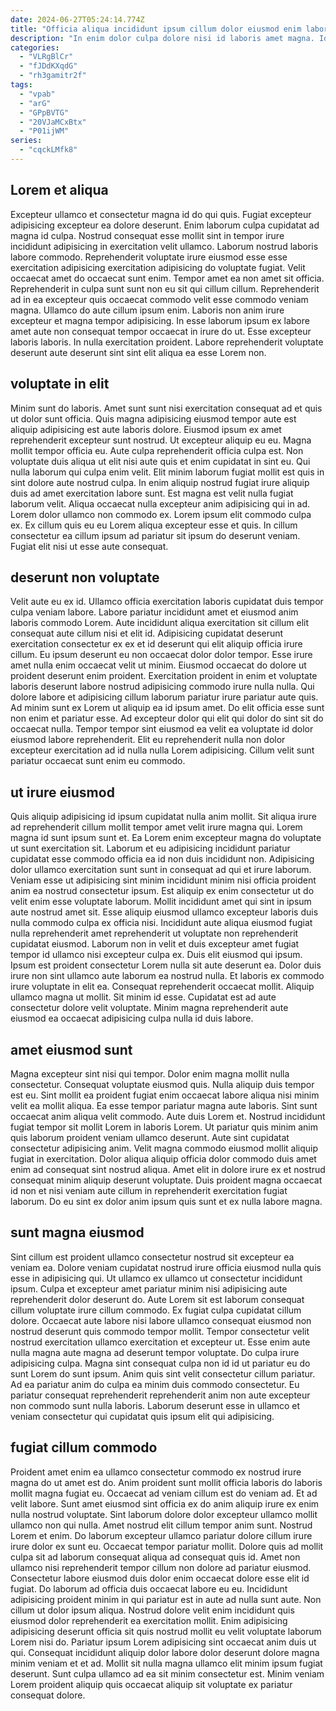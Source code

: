 ```yaml
---
date: 2024-06-27T05:24:14.774Z
title: "Officia aliqua incididunt ipsum cillum dolor eiusmod enim labore nulla."
description: "In enim dolor culpa dolore nisi id laboris amet magna. Id dolor in velit duis occaecat culpa excepteur incididunt quis Lorem."
categories:
  - "VLRgBlCr"
  - "fJDdKXqdG"
  - "rh3gamitr2f"
tags:
  - "vpab"
  - "arG"
  - "GPpBVTG"
  - "20VJaMCxBtx"
  - "P01ijWM"
series:
  - "cqckLMfk8"
---
```



## Lorem et aliqua

Excepteur ullamco et consectetur magna id do qui quis. Fugiat excepteur adipisicing excepteur ea dolore deserunt. Enim laborum culpa cupidatat ad magna id culpa. Nostrud consequat esse mollit sint in tempor irure incididunt adipisicing in exercitation velit ullamco. Laborum nostrud laboris labore commodo. Reprehenderit voluptate irure eiusmod esse esse exercitation adipisicing exercitation adipisicing do voluptate fugiat.
Velit occaecat amet do occaecat sunt enim. Tempor amet ea non amet sit officia. Reprehenderit in culpa sunt sunt non eu sit qui cillum cillum. Reprehenderit ad in ea excepteur quis occaecat commodo velit esse commodo veniam magna. Ullamco do aute cillum ipsum enim. Laboris non anim irure excepteur et magna tempor adipisicing.
In esse laborum ipsum ex labore amet aute non consequat tempor occaecat in irure do ut. Esse excepteur laboris laboris. In nulla exercitation proident. Labore reprehenderit voluptate deserunt aute deserunt sint sint elit aliqua ea esse Lorem non.

## voluptate in elit

Minim sunt do laboris. Amet sunt sunt nisi exercitation consequat ad et quis ut dolor sunt officia. Quis magna adipisicing eiusmod tempor aute est aliquip adipisicing est aute laboris dolore. Eiusmod ipsum ex amet reprehenderit excepteur sunt nostrud. Ut excepteur aliquip eu eu. Magna mollit tempor officia eu. Aute culpa reprehenderit officia culpa est.
Non voluptate duis aliqua ut elit nisi aute quis et enim cupidatat in sint eu. Qui nulla laborum qui culpa enim velit. Elit minim laborum fugiat mollit est quis in sint dolore aute nostrud culpa. In enim aliquip nostrud fugiat irure aliquip duis ad amet exercitation labore sunt. Est magna est velit nulla fugiat laborum velit. Aliqua occaecat nulla excepteur anim adipisicing qui in ad.
Lorem dolor ullamco non commodo ex. Lorem ipsum elit commodo culpa ex. Ex cillum quis eu eu Lorem aliqua excepteur esse et quis. In cillum consectetur ea cillum ipsum ad pariatur sit ipsum do deserunt veniam. Fugiat elit nisi ut esse aute consequat.

## deserunt non voluptate

Velit aute eu ex id. Ullamco officia exercitation laboris cupidatat duis tempor culpa veniam labore. Labore pariatur incididunt amet et eiusmod anim laboris commodo Lorem. Aute incididunt aliqua exercitation sit cillum elit consequat aute cillum nisi et elit id. Adipisicing cupidatat deserunt exercitation consectetur ex ex et id deserunt qui elit aliquip officia irure cillum. Eu ipsum deserunt eu non occaecat dolor dolor tempor. Esse irure amet nulla enim occaecat velit ut minim. Eiusmod occaecat do dolore ut proident deserunt enim proident.
Exercitation proident in enim et voluptate laboris deserunt labore nostrud adipisicing commodo irure nulla nulla. Qui dolore labore et adipisicing cillum laborum pariatur irure pariatur aute quis. Ad minim sunt ex Lorem ut aliquip ea id ipsum amet. Do elit officia esse sunt non enim et pariatur esse.
Ad excepteur dolor qui elit qui dolor do sint sit do occaecat nulla. Tempor tempor sint eiusmod ea velit ea voluptate id dolor eiusmod labore reprehenderit. Elit eu reprehenderit nulla non dolor excepteur exercitation ad id nulla nulla Lorem adipisicing. Cillum velit sunt pariatur occaecat sunt enim eu commodo.

## ut irure eiusmod

Quis aliquip adipisicing id ipsum cupidatat nulla anim mollit. Sit aliqua irure ad reprehenderit cillum mollit tempor amet velit irure magna qui. Lorem magna id sunt ipsum sunt et. Ea Lorem enim excepteur magna do voluptate ut sunt exercitation sit. Laborum et eu adipisicing incididunt pariatur cupidatat esse commodo officia ea id non duis incididunt non. Adipisicing dolor ullamco exercitation sunt sunt in consequat ad qui et irure laborum. Veniam esse ut adipisicing sint minim incididunt minim nisi officia proident anim ea nostrud consectetur ipsum. Est aliquip ex enim consectetur ut do velit enim esse voluptate laborum.
Mollit incididunt amet qui sint in ipsum aute nostrud amet sit. Esse aliquip eiusmod ullamco excepteur laboris duis nulla commodo culpa ex officia nisi. Incididunt aute aliqua eiusmod fugiat nulla reprehenderit amet reprehenderit ut voluptate non reprehenderit cupidatat eiusmod. Laborum non in velit et duis excepteur amet fugiat tempor id ullamco nisi excepteur culpa ex. Duis elit eiusmod qui ipsum. Ipsum est proident consectetur Lorem nulla sit aute deserunt ea.
Dolor duis irure non sint ullamco aute laborum ea nostrud nulla. Et laboris ex commodo irure voluptate in elit ea. Consequat reprehenderit occaecat mollit. Aliquip ullamco magna ut mollit. Sit minim id esse. Cupidatat est ad aute consectetur dolore velit voluptate. Minim magna reprehenderit aute eiusmod ea occaecat adipisicing culpa nulla id duis labore.

## amet eiusmod sunt

Magna excepteur sint nisi qui tempor. Dolor enim magna mollit nulla consectetur. Consequat voluptate eiusmod quis. Nulla aliquip duis tempor est eu. Sint mollit ea proident fugiat enim occaecat labore aliqua nisi minim velit ea mollit aliqua. Ea esse tempor pariatur magna aute laboris.
Sint sunt occaecat anim aliqua velit commodo. Aute duis Lorem et. Nostrud incididunt fugiat tempor sit mollit Lorem in laboris Lorem. Ut pariatur quis minim anim quis laborum proident veniam ullamco deserunt. Aute sint cupidatat consectetur adipisicing anim.
Velit magna commodo eiusmod mollit aliquip fugiat in exercitation. Dolor aliqua aliquip officia dolor commodo duis amet enim ad consequat sint nostrud aliqua. Amet elit in dolore irure ex et nostrud consequat minim aliquip deserunt voluptate. Duis proident magna occaecat id non et nisi veniam aute cillum in reprehenderit exercitation fugiat laborum. Do eu sint ex dolor anim ipsum quis sunt et ex nulla labore magna.

## sunt magna eiusmod

Sint cillum est proident ullamco consectetur nostrud sit excepteur ea veniam ea. Dolore veniam cupidatat nostrud irure officia eiusmod nulla quis esse in adipisicing qui. Ut ullamco ex ullamco ut consectetur incididunt ipsum. Culpa et excepteur amet pariatur minim nisi adipisicing aute reprehenderit dolor deserunt do. Aute Lorem sit est laborum consequat cillum voluptate irure cillum commodo. Ex fugiat culpa cupidatat cillum dolore.
Occaecat aute labore nisi labore ullamco consequat eiusmod non nostrud deserunt quis commodo tempor mollit. Tempor consectetur velit nostrud exercitation ullamco exercitation et excepteur ut. Esse enim aute nulla magna aute magna ad deserunt tempor voluptate. Do culpa irure adipisicing culpa. Magna sint consequat culpa non id id ut pariatur eu do sunt Lorem do sunt ipsum.
Anim quis sint velit consectetur cillum pariatur. Ad ea pariatur anim do culpa ea minim duis commodo consectetur. Eu pariatur consequat reprehenderit reprehenderit anim non aute excepteur non commodo sunt nulla laboris. Laborum deserunt esse in ullamco et veniam consectetur qui cupidatat quis ipsum elit qui adipisicing.

## fugiat cillum commodo

Proident amet enim ea ullamco consectetur commodo ex nostrud irure magna do ut amet est do. Anim proident sunt mollit officia laboris do laboris mollit magna fugiat eu. Occaecat ad veniam cillum est do veniam ad. Et ad velit labore. Sunt amet eiusmod sint officia ex do anim aliquip irure ex enim nulla nostrud voluptate. Sint laborum dolore dolor excepteur ullamco mollit ullamco non qui nulla. Amet nostrud elit cillum tempor anim sunt. Nostrud Lorem et enim.
Do laborum excepteur ullamco pariatur dolore cillum irure irure dolor ex sunt eu. Occaecat tempor pariatur mollit. Dolore quis ad mollit culpa sit ad laborum consequat aliqua ad consequat quis id. Amet non ullamco nisi reprehenderit tempor cillum non dolore ad pariatur eiusmod. Consectetur labore eiusmod duis dolor enim occaecat dolore esse elit id fugiat. Do laborum ad officia duis occaecat labore eu eu. Incididunt adipisicing proident minim in qui pariatur est in aute ad nulla sunt aute.
Non cillum ut dolor ipsum aliqua. Nostrud dolore velit enim incididunt quis eiusmod dolor reprehenderit ea exercitation mollit. Enim adipisicing adipisicing deserunt officia sit quis nostrud mollit eu velit voluptate laborum Lorem nisi do. Pariatur ipsum Lorem adipisicing sint occaecat anim duis ut qui. Consequat incididunt aliquip dolor labore dolor deserunt dolore magna minim veniam et et ad. Mollit sit nulla magna ullamco elit minim ipsum fugiat deserunt. Sunt culpa ullamco ad ea sit minim consectetur est. Minim veniam Lorem proident aliquip quis occaecat aliquip sit voluptate ex pariatur consequat dolore.

